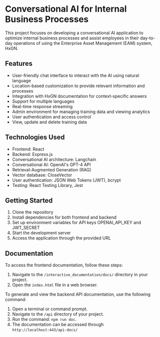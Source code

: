 # Conversational AI for Internal Business Processes

This project focuses on developing a conversational AI application to optimize internal business processes and assist employees in their day-to-day operations of using the Enterprise Asset Management (EAM) system, HxGN.

## Features

-   User-friendly chat interface to interact with the AI using natural language
-   Location-based customization to provide relevant information and processes
-   Integration with HxGN documentation for context-specific answers
-   Support for multiple languages
-   Real-time response streaming
-   Admin environment for managing training data and viewing analytics
-   User authentication and access control
-  View, update and delete training data

## Technologies Used

-   Frontend: React
-   Backend: Express.js
-  Conversational AI architecture: Langchain 
-   Conversational AI: OpenAI's GPT-4 API
-   Retrieval-Augmented Generation (RAG)
-   Vector database: CloseVector
-   User authentication: JSON Web Tokens (JWT), bcrypt
-   Testing: React Testing Library, Jest

## Getting Started

1.  Clone the repository
2.  Install dependencies for both frontend and backend
3.  Set up environment variables for API keys
        OPENAI_API_KEY and JWT_SECRET
4.  Start the development server
5.  Access the application through the provided URL

## Documentation
To access the frontend documentation, follow these steps:

1.  Navigate to the `/interactive_documentation/docs/` directory in your project.
2.  Open the `index.html` file in a web browser.

To generate and view the backend API documentation, use the following command:

1.  Open a terminal or command prompt.
2.  Navigate to the `/api` directory of your project.
3.  Run the command: `npm run doc`.
4.  The documentation can be accessed through `http://localhost:443/api-docs/`
